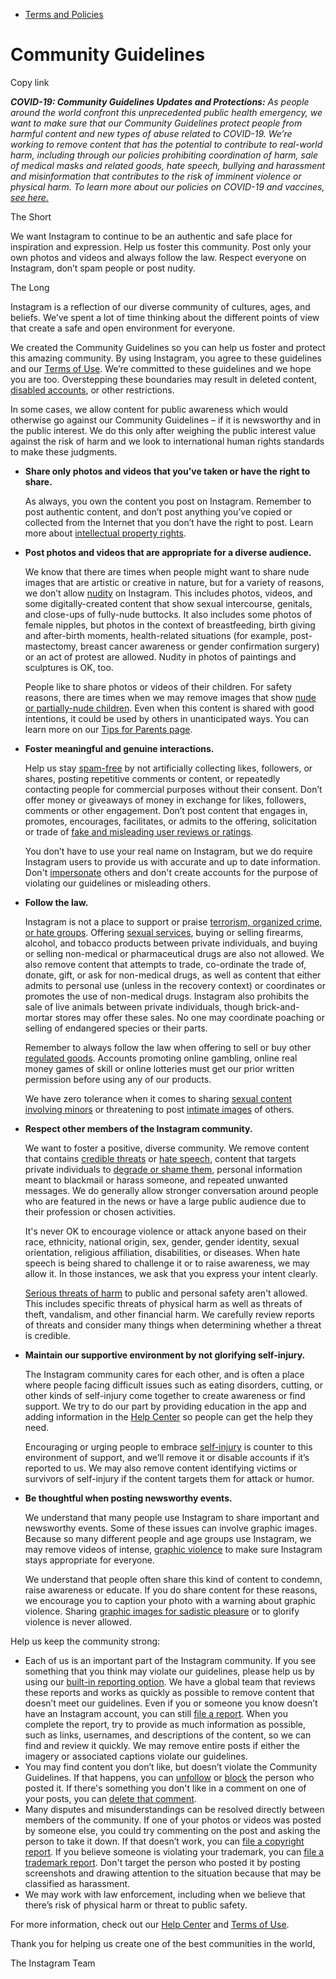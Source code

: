 *   [Terms and Policies](https://help.instagram.com/1417489251945243/?helpref=breadcrumb)

Community Guidelines
====================

Copy link

_**COVID-19: Community Guidelines Updates and Protections:** As people around the world confront this unprecedented public health emergency, we want to make sure that our Community Guidelines protect people from harmful content and new types of abuse related to COVID-19. We’re working to remove content that has the potential to contribute to real-world harm, including through our policies prohibiting coordination of harm, sale of medical masks and related goods, hate speech, bullying and harassment and misinformation that contributes to the risk of imminent violence or physical harm. To learn more about our policies on COVID-19 and vaccines, [see here.](https://help.instagram.com/697825587576762?helpref=faq_content)_

The Short

We want Instagram to continue to be an authentic and safe place for inspiration and expression. Help us foster this community. Post only your own photos and videos and always follow the law. Respect everyone on Instagram, don’t spam people or post nudity.

The Long

Instagram is a reflection of our diverse community of cultures, ages, and beliefs. We’ve spent a lot of time thinking about the different points of view that create a safe and open environment for everyone.

We created the Community Guidelines so you can help us foster and protect this amazing community. By using Instagram, you agree to these guidelines and our [Terms of Use](https://www.instagram.com/legal/terms). We’re committed to these guidelines and we hope you are too. Overstepping these boundaries may result in deleted content, [disabled accounts](https://help.instagram.com/366993040048856?helpref=faq_content), or other restrictions.

In some cases, we allow content for public awareness which would otherwise go against our Community Guidelines – if it is newsworthy and in the public interest. We do this only after weighing the public interest value against the risk of harm and we look to international human rights standards to make these judgments.

*   **Share only photos and videos that you’ve taken or have the right to share.**
    
    As always, you own the content you post on Instagram. Remember to post authentic content, and don’t post anything you’ve copied or collected from the Internet that you don’t have the right to post. Learn more about [intellectual property rights](https://help.instagram.com/126382350847838?helpref=faq_content).
    
*   **Post photos and videos that are appropriate for a diverse audience.**
    
    We know that there are times when people might want to share nude images that are artistic or creative in nature, but for a variety of reasons, we don’t allow [nudity](https://l.instagram.com/?u=https%3A%2F%2Fwww.facebook.com%2Fcommunitystandards%2Fadult_nudity_sexual_activity&e=AT2V4kAwGVfThjkhqMVEDfyvPwb8kik96fsjD6sAPScejI3Pf7Xxqgu0hZDk58TQkx6cL_hC2rViD04NWkRYFWFRWAzzEPqClQuvAc-0NRzpKvN3nOdKvmXytrNhf3nwXPC0FB1H7xLdx6fX_Ex3l1GG-ECbGN0KFU4F6g) on Instagram. This includes photos, videos, and some digitally-created content that show sexual intercourse, genitals, and close-ups of fully-nude buttocks. It also includes some photos of female nipples, but photos in the context of breastfeeding, birth giving and after-birth moments, health-related situations (for example, post-mastectomy, breast cancer awareness or gender confirmation surgery) or an act of protest are allowed. Nudity in photos of paintings and sculptures is OK, too.
    
    People like to share photos or videos of their children. For safety reasons, there are times when we may remove images that show [nude or partially-nude children](https://l.instagram.com/?u=https%3A%2F%2Fwww.facebook.com%2Fcommunitystandards%2Fchild_nudity_sexual_exploitation&e=AT2V4kAwGVfThjkhqMVEDfyvPwb8kik96fsjD6sAPScejI3Pf7Xxqgu0hZDk58TQkx6cL_hC2rViD04NWkRYFWFRWAzzEPqClQuvAc-0NRzpKvN3nOdKvmXytrNhf3nwXPC0FB1H7xLdx6fX_Ex3l1GG-ECbGN0KFU4F6g). Even when this content is shared with good intentions, it could be used by others in unanticipated ways. You can learn more on our [Tips for Parents page](https://help.instagram.com/154475974694511/?helpref=faq_content).
    
*   **Foster meaningful and genuine interactions.**
    
    Help us stay [spam-free](https://l.instagram.com/?u=https%3A%2F%2Fwww.facebook.com%2Fcommunitystandards%2Fspam&e=AT2V4kAwGVfThjkhqMVEDfyvPwb8kik96fsjD6sAPScejI3Pf7Xxqgu0hZDk58TQkx6cL_hC2rViD04NWkRYFWFRWAzzEPqClQuvAc-0NRzpKvN3nOdKvmXytrNhf3nwXPC0FB1H7xLdx6fX_Ex3l1GG-ECbGN0KFU4F6g) by not artificially collecting likes, followers, or shares, posting repetitive comments or content, or repeatedly contacting people for commercial purposes without their consent. Don’t offer money or giveaways of money in exchange for likes, followers, comments or other engagement. Don’t post content that engages in, promotes, encourages, facilitates, or admits to the offering, solicitation or trade of [fake and misleading user reviews or ratings](https://l.instagram.com/?u=https%3A%2F%2Fwww.facebook.com%2Fcommunitystandards%2Ffraud_deception&e=AT2V4kAwGVfThjkhqMVEDfyvPwb8kik96fsjD6sAPScejI3Pf7Xxqgu0hZDk58TQkx6cL_hC2rViD04NWkRYFWFRWAzzEPqClQuvAc-0NRzpKvN3nOdKvmXytrNhf3nwXPC0FB1H7xLdx6fX_Ex3l1GG-ECbGN0KFU4F6g).
    
    You don’t have to use your real name on Instagram, but we do require Instagram users to provide us with accurate and up to date information. Don't [impersonate](https://l.instagram.com/?u=https%3A%2F%2Fwww.facebook.com%2Fcommunitystandards%2Fmisrepresentation&e=AT2V4kAwGVfThjkhqMVEDfyvPwb8kik96fsjD6sAPScejI3Pf7Xxqgu0hZDk58TQkx6cL_hC2rViD04NWkRYFWFRWAzzEPqClQuvAc-0NRzpKvN3nOdKvmXytrNhf3nwXPC0FB1H7xLdx6fX_Ex3l1GG-ECbGN0KFU4F6g) others and don't create accounts for the purpose of violating our guidelines or misleading others.
    
*   **Follow the law.**
    
    Instagram is not a place to support or praise [terrorism, organized crime, or hate groups](https://l.instagram.com/?u=https%3A%2F%2Fwww.facebook.com%2Fcommunitystandards%2Fdangerous_individuals_organizations&e=AT2V4kAwGVfThjkhqMVEDfyvPwb8kik96fsjD6sAPScejI3Pf7Xxqgu0hZDk58TQkx6cL_hC2rViD04NWkRYFWFRWAzzEPqClQuvAc-0NRzpKvN3nOdKvmXytrNhf3nwXPC0FB1H7xLdx6fX_Ex3l1GG-ECbGN0KFU4F6g). Offering [sexual services](https://l.instagram.com/?u=https%3A%2F%2Fwww.facebook.com%2Fcommunitystandards%2Fsexual_solicitation&e=AT2V4kAwGVfThjkhqMVEDfyvPwb8kik96fsjD6sAPScejI3Pf7Xxqgu0hZDk58TQkx6cL_hC2rViD04NWkRYFWFRWAzzEPqClQuvAc-0NRzpKvN3nOdKvmXytrNhf3nwXPC0FB1H7xLdx6fX_Ex3l1GG-ECbGN0KFU4F6g), buying or selling firearms, alcohol, and tobacco products between private individuals, and buying or selling non-medical or pharmaceutical drugs are also not allowed. We also remove content that attempts to trade, co-ordinate the trade of, donate, gift, or ask for non-medical drugs, as well as content that either admits to personal use (unless in the recovery context) or coordinates or promotes the use of non-medical drugs. Instagram also prohibits the sale of live animals between private individuals, though brick-and-mortar stores may offer these sales. No one may coordinate poaching or selling of endangered species or their parts.
    
    Remember to always follow the law when offering to sell or buy other [regulated goods](https://l.instagram.com/?u=https%3A%2F%2Fwww.facebook.com%2Fcommunitystandards%2Fregulated_goods&e=AT2V4kAwGVfThjkhqMVEDfyvPwb8kik96fsjD6sAPScejI3Pf7Xxqgu0hZDk58TQkx6cL_hC2rViD04NWkRYFWFRWAzzEPqClQuvAc-0NRzpKvN3nOdKvmXytrNhf3nwXPC0FB1H7xLdx6fX_Ex3l1GG-ECbGN0KFU4F6g). Accounts promoting online gambling, online real money games of skill or online lotteries must get our prior written permission before using any of our products.
    
    We have zero tolerance when it comes to sharing [sexual content involving minors](https://l.instagram.com/?u=https%3A%2F%2Fwww.facebook.com%2Fcommunitystandards%2Fchild_nudity_sexual_exploitation&e=AT2V4kAwGVfThjkhqMVEDfyvPwb8kik96fsjD6sAPScejI3Pf7Xxqgu0hZDk58TQkx6cL_hC2rViD04NWkRYFWFRWAzzEPqClQuvAc-0NRzpKvN3nOdKvmXytrNhf3nwXPC0FB1H7xLdx6fX_Ex3l1GG-ECbGN0KFU4F6g) or threatening to post [intimate images](https://l.instagram.com/?u=https%3A%2F%2Fwww.facebook.com%2Fcommunitystandards%2Fsexual_exploitation_adults&e=AT2V4kAwGVfThjkhqMVEDfyvPwb8kik96fsjD6sAPScejI3Pf7Xxqgu0hZDk58TQkx6cL_hC2rViD04NWkRYFWFRWAzzEPqClQuvAc-0NRzpKvN3nOdKvmXytrNhf3nwXPC0FB1H7xLdx6fX_Ex3l1GG-ECbGN0KFU4F6g) of others.
    
*   **Respect other members of the Instagram community.**
    
    We want to foster a positive, diverse community. We remove content that contains [credible threats](https://l.instagram.com/?u=https%3A%2F%2Fwww.facebook.com%2Fcommunitystandards%2Fcredible_violence&e=AT2V4kAwGVfThjkhqMVEDfyvPwb8kik96fsjD6sAPScejI3Pf7Xxqgu0hZDk58TQkx6cL_hC2rViD04NWkRYFWFRWAzzEPqClQuvAc-0NRzpKvN3nOdKvmXytrNhf3nwXPC0FB1H7xLdx6fX_Ex3l1GG-ECbGN0KFU4F6g) or [hate speech](https://l.instagram.com/?u=https%3A%2F%2Fwww.facebook.com%2Fcommunitystandards%2Fhate_speech&e=AT2V4kAwGVfThjkhqMVEDfyvPwb8kik96fsjD6sAPScejI3Pf7Xxqgu0hZDk58TQkx6cL_hC2rViD04NWkRYFWFRWAzzEPqClQuvAc-0NRzpKvN3nOdKvmXytrNhf3nwXPC0FB1H7xLdx6fX_Ex3l1GG-ECbGN0KFU4F6g), content that targets private individuals to [degrade or shame them](https://l.instagram.com/?u=https%3A%2F%2Fwww.facebook.com%2Fcommunitystandards%2Fbullying&e=AT2V4kAwGVfThjkhqMVEDfyvPwb8kik96fsjD6sAPScejI3Pf7Xxqgu0hZDk58TQkx6cL_hC2rViD04NWkRYFWFRWAzzEPqClQuvAc-0NRzpKvN3nOdKvmXytrNhf3nwXPC0FB1H7xLdx6fX_Ex3l1GG-ECbGN0KFU4F6g), personal information meant to blackmail or harass someone, and repeated unwanted messages. We do generally allow stronger conversation around people who are featured in the news or have a large public audience due to their profession or chosen activities.
    
    It's never OK to encourage violence or attack anyone based on their race, ethnicity, national origin, sex, gender, gender identity, sexual orientation, religious affiliation, disabilities, or diseases. When hate speech is being shared to challenge it or to raise awareness, we may allow it. In those instances, we ask that you express your intent clearly.
    
    [Serious threats of harm](https://l.instagram.com/?u=https%3A%2F%2Fwww.facebook.com%2Fcommunitystandards%2Fcredible_violence&e=AT2V4kAwGVfThjkhqMVEDfyvPwb8kik96fsjD6sAPScejI3Pf7Xxqgu0hZDk58TQkx6cL_hC2rViD04NWkRYFWFRWAzzEPqClQuvAc-0NRzpKvN3nOdKvmXytrNhf3nwXPC0FB1H7xLdx6fX_Ex3l1GG-ECbGN0KFU4F6g) to public and personal safety aren't allowed. This includes specific threats of physical harm as well as threats of theft, vandalism, and other financial harm. We carefully review reports of threats and consider many things when determining whether a threat is credible.
    
*   **Maintain our supportive environment by not glorifying self-injury.**
    
    The Instagram community cares for each other, and is often a place where people facing difficult issues such as eating disorders, cutting, or other kinds of self-injury come together to create awareness or find support. We try to do our part by providing education in the app and adding information in the [Help Center](https://help.instagram.com/) so people can get the help they need.
    
    Encouraging or urging people to embrace [self-injury](https://l.instagram.com/?u=https%3A%2F%2Fwww.facebook.com%2Fcommunitystandards%2Fsuicide_self_injury_violence&e=AT2V4kAwGVfThjkhqMVEDfyvPwb8kik96fsjD6sAPScejI3Pf7Xxqgu0hZDk58TQkx6cL_hC2rViD04NWkRYFWFRWAzzEPqClQuvAc-0NRzpKvN3nOdKvmXytrNhf3nwXPC0FB1H7xLdx6fX_Ex3l1GG-ECbGN0KFU4F6g) is counter to this environment of support, and we’ll remove it or disable accounts if it’s reported to us. We may also remove content identifying victims or survivors of self-injury if the content targets them for attack or humor.
    
*   **Be thoughtful when posting newsworthy events.**
    
    We understand that many people use Instagram to share important and newsworthy events. Some of these issues can involve graphic images. Because so many different people and age groups use Instagram, we may remove videos of intense, [graphic violence](https://l.instagram.com/?u=https%3A%2F%2Fwww.facebook.com%2Fcommunitystandards%2Fgraphic_violence&e=AT2V4kAwGVfThjkhqMVEDfyvPwb8kik96fsjD6sAPScejI3Pf7Xxqgu0hZDk58TQkx6cL_hC2rViD04NWkRYFWFRWAzzEPqClQuvAc-0NRzpKvN3nOdKvmXytrNhf3nwXPC0FB1H7xLdx6fX_Ex3l1GG-ECbGN0KFU4F6g) to make sure Instagram stays appropriate for everyone.
    
    We understand that people often share this kind of content to condemn, raise awareness or educate. If you do share content for these reasons, we encourage you to caption your photo with a warning about graphic violence. Sharing [graphic images for sadistic pleasure](https://l.instagram.com/?u=https%3A%2F%2Fwww.facebook.com%2Fcommunitystandards%2Fcruel_insensitive&e=AT2V4kAwGVfThjkhqMVEDfyvPwb8kik96fsjD6sAPScejI3Pf7Xxqgu0hZDk58TQkx6cL_hC2rViD04NWkRYFWFRWAzzEPqClQuvAc-0NRzpKvN3nOdKvmXytrNhf3nwXPC0FB1H7xLdx6fX_Ex3l1GG-ECbGN0KFU4F6g) or to glorify violence is never allowed.
    

Help us keep the community strong:

*   Each of us is an important part of the Instagram community. If you see something that you think may violate our guidelines, please help us by using our [built-in reporting option](https://help.instagram.com/165828726894770?helpref=faq_content). We have a global team that reviews these reports and works as quickly as possible to remove content that doesn’t meet our guidelines. Even if you or someone you know doesn’t have an Instagram account, you can still [file a report](https://help.instagram.com/contact/383679321740945). When you complete the report, try to provide as much information as possible, such as links, usernames, and descriptions of the content, so we can find and review it quickly. We may remove entire posts if either the imagery or associated captions violate our guidelines.
*   You may find content you don’t like, but doesn’t violate the Community Guidelines. If that happens, you can [unfollow](https://help.instagram.com/286340048138725?helpref=faq_content) or [block](https://help.instagram.com/426700567389543/?helpref=faq_content) the person who posted it. If there's something you don't like in a comment on one of your posts, you can [delete that comment](https://help.instagram.com/289098941190483?helpref=faq_content).
*   Many disputes and misunderstandings can be resolved directly between members of the community. If one of your photos or videos was posted by someone else, you could try commenting on the post and asking the person to take it down. If that doesn’t work, you can [file a copyright report](https://help.instagram.com/126382350847838?helpref=faq_content). If you believe someone is violating your trademark, you can [file a trademark report](https://help.instagram.com/222826637847963?helpref=faq_content). Don't target the person who posted it by posting screenshots and drawing attention to the situation because that may be classified as harassment.
*   We may work with law enforcement, including when we believe that there’s risk of physical harm or threat to public safety.

For more information, check out our [Help Center](https://help.instagram.com/) and [Terms of Use](https://l.instagram.com/?u=http%3A%2F%2Finstagram.com%2Flegal%2Fterms%2F%23&e=AT2V4kAwGVfThjkhqMVEDfyvPwb8kik96fsjD6sAPScejI3Pf7Xxqgu0hZDk58TQkx6cL_hC2rViD04NWkRYFWFRWAzzEPqClQuvAc-0NRzpKvN3nOdKvmXytrNhf3nwXPC0FB1H7xLdx6fX_Ex3l1GG-ECbGN0KFU4F6g).

Thank you for helping us create one of the best communities in the world,

The Instagram Team